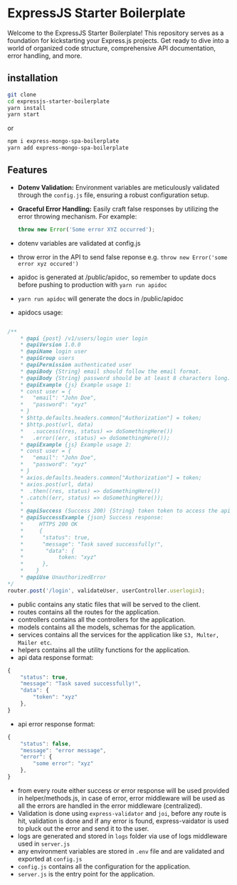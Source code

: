 # ExpressJS Starter Boilerplate

Welcome to the ExpressJS Starter Boilerplate! This repository serves as a foundation for kickstarting your Express.js projects. Get ready to dive into a world of organized code structure, comprehensive API documentation, error handling, and more.

## installation

```bash
git clone
cd expressjs-starter-boilerplate
yarn install
yarn start
```
or 

```bash
npm i express-mongo-spa-boilerplate
yarn add express-mongo-spa-boilerplate
```

## Features

- **Dotenv Validation:** Environment variables are meticulously validated through the `config.js` file, ensuring a robust configuration setup.

- **Graceful Error Handling:** Easily craft false responses by utilizing the error throwing mechanism. For example:
  ```javascript
  throw new Error('Some error XYZ occurred');


- dotenv variables are validated at config.js
- throw error in the API to send false reponse e.g. `throw new Error('some error xyz occured')`
- apidoc is generated at /public/apidoc, so remember to update docs before pushing to production with `yarn run apidoc`
- `yarn run apidoc` will generate the docs in /public/apidoc
- apidocs usage:
```js

/**
    * @api {post} /v1/users/login user login
    * @apiVersion 1.0.0
    * @apiName login user
    * @apiGroup users   
    * @apiPermission authenticated user
    * @apiBody {String} email should follow the email format.
    * @apiBody {String} password should be at least 8 characters long.
    * @apiExample {js} Example usage 1:
    * const user = {
    *   "email": "John Doe",
    *   "password": "xyz"
    * }
    * $http.defaults.headers.common["Authorization"] = token;
    * $http.post(url, data)
    *   .success((res, status) => doSomethingHere())
    *   .error((err, status) => doSomethingHere());
    * @apiExample {js} Example usage 2:
    * const user = {
    *   "email": "John Doe",
    *   "password": "xyz"
    * }
    * axios.defaults.headers.common["Authorization"] = token;
    * axios.post(url, data)
    *  .then((res, status) => doSomethingHere())
    * .catch((err, status) => doSomethingHere());
    *
    * @apiSuccess (Success 200) {String} token token to access the api
    * @apiSuccessExample {json} Success response:
    *     HTTPS 200 OK
    *     {
    *      "status": true,
    *      "message": "Task saved successfully!",
    *       "data": {
    *           token: "xyz"
    *      },
    *    }
    * @apiUse UnauthorizedError
*/
router.post('/login', validateUser, userController.userlogin);
```
- public contains any static files that will be served to the client.
- routes contains all the routes for the application.
- controllers contains all the controllers for the application.
- models contains all the models, schemas for the application.
- services contains all the services for the application like `S3, Multer, Mailer etc`.
- helpers contains all the utility functions for the application.
- api data response format:
```js
{
    "status": true,
    "message": "Task saved successfully!",
    "data": {
        "token": "xyz"
    },
}
```
- api error response format:
```js
{
    "status": false,
    "message": "error message",
    "error": {
        "some error": "xyz"
    },
}
```
- from every route either success or error response will be used provided in helper/methods.js, in case of error, error middleware will be used as all the errors are handled in the error middleware (centralized).
- Validation is done using `express-validator` and `joi`, before any route is hit, validation is done and if any error is found, express-vaidator is used to pluck out the error and send it to the user.
- logs are generated and stored in `logs` folder via use of logs middleware used in `server.js`
- any environment variables are stored in `.env` file and are validated and exported at `config.js`
- `config.js` contains all the configuration for the application.
- `server.js` is the entry point for the application.